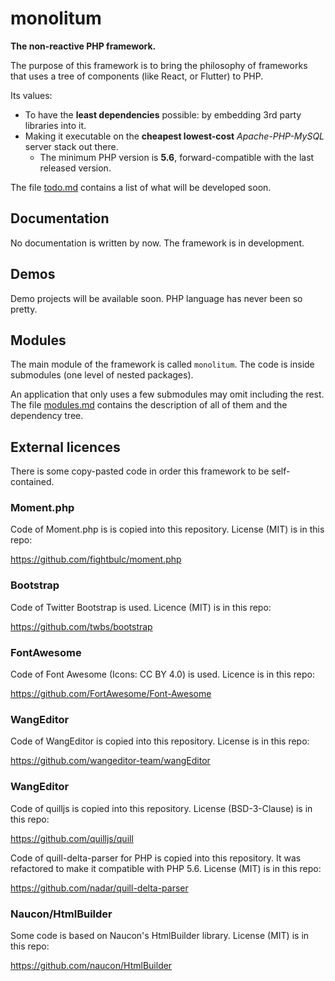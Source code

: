 # monolitum

**The non-reactive PHP framework.**

The purpose of this framework is to bring the philosophy of frameworks that uses a tree of components (like React, or Flutter) to PHP.

Its values:

- To have the **least dependencies** possible: by embedding 3rd party libraries into it.
- Making it executable on the **cheapest lowest-cost** _Apache-PHP-MySQL_ server stack out there.
  - The minimum PHP version is **5.6**, forward-compatible with the last released version.

The file [todo.md](todo.md) contains a list of what will be developed soon.

## Documentation

No documentation is written by now. The framework is in development.

## Demos

Demo projects will be available soon. PHP language has never been so pretty.

## Modules

The main module of the framework is called <code>monolitum</code>. The code is inside submodules (one level of nested packages).

An application that only uses a few submodules may omit including the rest. The file [modules.md](modules.md) contains the description of all of them and the dependency tree.

## External licences

There is some copy-pasted code in order this framework to be self-contained.

### Moment.php

Code of Moment.php is is copied into this repository. License (MIT) is in this repo:

https://github.com/fightbulc/moment.php

### Bootstrap

Code of Twitter Bootstrap is used. Licence (MIT) is in this repo:

https://github.com/twbs/bootstrap

### FontAwesome

Code of Font Awesome (Icons: CC BY 4.0) is used. Licence is in this repo:

https://github.com/FortAwesome/Font-Awesome

### WangEditor

Code of WangEditor is copied into this repository. License is in this repo:

https://github.com/wangeditor-team/wangEditor

### WangEditor

Code of quilljs is copied into this repository.
License (BSD-3-Clause) is in this repo:

https://github.com/quilljs/quill

Code of quill-delta-parser for PHP is copied into this repository.
It was refactored to make it compatible with PHP 5.6.
License (MIT) is in this repo:

https://github.com/nadar/quill-delta-parser

### Naucon/HtmlBuilder

Some code is based on Naucon's HtmlBuilder library. License (MIT) is in this repo:

https://github.com/naucon/HtmlBuilder
